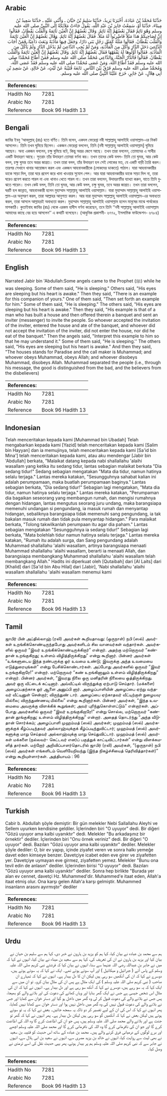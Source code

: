 ## Arabic


<div dir="rtl" lang="ar" style={{fontSize:'larger',backgroundColor:'#f8f9fa',padding:20}}>
حَدَّثَنَا مُحَمَّدُ بْنُ عَبَادَةَ، أَخْبَرَنَا يَزِيدُ، حَدَّثَنَا سَلِيمُ بْنُ حَيَّانَ ـ وَأَثْنَى عَلَيْهِ ـ حَدَّثَنَا سَعِيدُ بْنُ مِينَاءَ، حَدَّثَنَا أَوْ، سَمِعْتُ جَابِرَ بْنَ عَبْدِ اللَّهِ، يَقُولُ جَاءَتْ مَلاَئِكَةٌ إِلَى النَّبِيِّ صلى الله عليه وسلم وَهْوَ نَائِمٌ فَقَالَ بَعْضُهُمْ إِنَّهُ نَائِمٌ‏.‏ وَقَالَ بَعْضُهُمْ إِنَّ الْعَيْنَ نَائِمَةٌ وَالْقَلْبَ يَقْظَانُ‏.‏ فَقَالُوا إِنَّ لِصَاحِبِكُمْ هَذَا مَثَلاً فَاضْرِبُوا لَهُ مَثَلاً‏.‏ فَقَالَ بَعْضُهُمْ إِنَّهُ نَائِمٌ‏.‏ وَقَالَ بَعْضُهُمْ إِنَّ الْعَيْنَ نَائِمَةٌ وَالْقَلْبَ يَقْظَانُ‏.‏ فَقَالُوا مَثَلُهُ كَمَثَلِ رَجُلٍ بَنَى دَارًا، وَجَعَلَ فِيهَا مَأْدُبَةً وَبَعَثَ دَاعِيًا، فَمَنْ أَجَابَ الدَّاعِيَ دَخَلَ الدَّارَ وَأَكَلَ مِنَ الْمَأْدُبَةِ، وَمَنْ لَمْ يُجِبِ الدَّاعِيَ لَمْ يَدْخُلِ الدَّارَ وَلَمْ يَأْكُلْ مِنَ الْمَأْدُبَةِ‏.‏ فَقَالُوا أَوِّلُوهَا لَهُ يَفْقَهْهَا فَقَالَ بَعْضُهُمْ إِنَّهُ نَائِمٌ‏.‏ وَقَالَ بَعْضُهُمْ إِنَّ الْعَيْنَ نَائِمَةٌ وَالْقَلْبَ يَقْظَانُ‏.‏ فَقَالُوا فَالدَّارُ الْجَنَّةُ، وَالدَّاعِي مُحَمَّدٌ صلى الله عليه وسلم فَمَنْ أَطَاعَ مُحَمَّدًا صلى الله عليه وسلم فَقَدْ أَطَاعَ اللَّهَ، وَمَنْ عَصَى مُحَمَّدًا صلى الله عليه وسلم فَقَدْ عَصَى اللَّهَ، وَمُحَمَّدٌ صلى الله عليه وسلم فَرْقٌ بَيْنَ النَّاسِ‏.‏ تَابَعَهُ قُتَيْبَةُ عَنْ لَيْثٍ، عَنْ خَالِدٍ، عَنْ سَعِيدِ بْنِ أَبِي هِلاَلٍ، عَنْ جَابِرٍ، خَرَجَ عَلَيْنَا النَّبِيُّ صلى الله عليه وسلم‏.‏
</div>
<div style={{backgroundColor:'#f8f9fa',padding:20, marginBottom: 10}}><table> <thead> <tr> <th>References:</th> <th></th> </tr> </thead> <tbody><tr><td>Hadith No</td><td>7281</td></tr><tr><td>Arabic No</td><td>7281</td></tr><tr><td>Reference</td><td>Book 96 Hadith 13</td></tr></tbody></table></div>

## Bengali


<div dir="ltr" lang="bn" style={{fontSize:'larger',backgroundColor:'#f8f9fa',padding:20}}>
জাবির ইবনু ‘আবদুল্লাহ্ (রাঃ) হতে বর্ণিত। তিনি বলেন, একদল ফেরেশ্তা নবী সাল্লাল্লাহু আলাইহি ওয়াসাল্লাম-এর নিকট আসলেন। তিনি তখন ঘুমিয়ে ছিলেন। একজন ফেরেশ্তা বললেন, তিনি (নবী সাল্লাল্লাহু আলাইহি ওয়াসাল্লাম] ঘুমিয়ে আছেন। অন্য একজন বললেন, চক্ষু ঘুমিয়ে বটে, কিন্তু অন্তর জেগে আছে। তখন তারা বললেন, তোমাদের এ সাথীর একটি উদাহরণ আছে। সুতরাং তাঁর উদাহরণ তোমরা বর্ণনা কর। তখন তাদের কেউ বলল- তিনি তো ঘুমন্ত, আর কেউ বলল, চক্ষু ঘুমন্ত তবে অন্তর জাগ্রত। তখন তারা বলল, তাঁর উদাহরণ হল সেই লোকের মত, যে একটি বাড়ী তৈরি করল। তারপর সেখানে খানার আয়োজন করল এবং একজন আহবানকারীকে (লোকদের ডাকতে) পাঠাল। যারা আহবানকারীর ডাকে সাড়া দিল, তারা ঘরে প্রবেশ করে খানা খাওয়ার সুযোগ পেল। আর যারা আহবানকারীর ডাকে সাড়া দিল না, তারা ঘরেও প্রবেশ করতে পারল না এবং খানাও খেতে পারল না। তখন তারা বললেন, উদাহরণটির ব্যাখ্যা করুন, যাতে তিনি বুঝতে পারেন। তখন কেউ বলল, তিনি তো ঘুমন্ত, আর কেউ বলল, চক্ষু ঘুমন্ত, তবে অন্তর জাগ্রত। তখন তারা বললেন, ঘরটি হল জান্নাত, আহবানকারী হলেন মুহাম্মাদ সাল্লাল্লাহু আলাইহি ওয়াসাল্লাম। যারা মুহাম্মাদ সাল্লাল্লাহু আলাইহি ওয়াসাল্লাম-এর অনুসরণ করল, তারা আল্লাহর আনুগত্য করল। আর যারা মুহাম্মাদ সাল্লাল্লাহু আলাইহি ওয়াসাল্লাম-এর অবাধ্যতা করল, তারা আসলে আল্লাহরই অবাধ্যতা করল। মুহাম্মাদ সাল্লাল্লাহু আলাইহি ওয়াসাল্লাম হলেন মানুষের মাঝে পার্থক্যের মাপকাঠি। কুতাইবাহ জাবির (রাঃ) থেকে এরকম হাদীস বর্ণনা করেছেন, তবে তিনি ‘‘নবী সাল্লাল্লাহু আলাইহি ওয়াসাল্লাম আমাদের কাছে বের হয়ে আসলেন’’ এ কথাটি বলেছেন। (আধুনিক প্রকাশনী- ৬৭৭২, ইসলামিক ফাউন্ডেশন- ৬৭৮৪)
</div>
<div style={{backgroundColor:'#f8f9fa',padding:20, marginBottom: 10}}><table> <thead> <tr> <th>References:</th> <th></th> </tr> </thead> <tbody><tr><td>Hadith No</td><td>7281</td></tr><tr><td>Arabic No</td><td>7281</td></tr><tr><td>Reference</td><td>Book 96 Hadith 13</td></tr></tbody></table></div>

## English


<div dir="ltr" lang="en" style={{fontSize:'larger',backgroundColor:'#f8f9fa',padding:20}}>
Narrated Jabir bin 'Abdullah:Some angels came to the Prophet (ﷺ) while he was sleeping. Some of them said, "He is sleeping." Others said, "His eyes are sleeping but his heart is awake." Then they said, "There is an example for this companion of yours." One of them said, "Then set forth an example for him." Some of them said, "He is sleeping." The others said, "His eyes are sleeping but his heart is awake." Then they said, "His example is that of a man who has built a house and then offered therein a banquet and sent an inviter (messenger) to invite the people. So whoever accepted the invitation of the inviter, entered the house and ate of the banquet, and whoever did not accept the invitation of the inviter, did not enter the house, nor did he eat of the banquet." Then the angels said, "Interpret this example to him so that he may understand it." Some of them said, "He is sleeping.'' The others said, "His eyes are sleeping but his heart is awake." And then they said, "The houses stands for Paradise and the call maker is Muhammad; and whoever obeys Muhammad, obeys Allah; and whoever disobeys Muhammad, disobeys Allah. Muhammad separated the people (i.e., through his message, the good is distinguished from the bad, and the believers from the disbelievers)
</div>
<div style={{backgroundColor:'#f8f9fa',padding:20, marginBottom: 10}}><table> <thead> <tr> <th>References:</th> <th></th> </tr> </thead> <tbody><tr><td>Hadith No</td><td>7281</td></tr><tr><td>Arabic No</td><td>7281</td></tr><tr><td>Reference</td><td>Book 96 Hadith 13</td></tr></tbody></table></div>

## Indonesian


<div dir="ltr" lang="id" style={{fontSize:'larger',backgroundColor:'#f8f9fa',padding:20}}>
Telah menceritakan kepada kami [Muhammad bin Ubadah] Telah mengabarkan kepada kami [Yazid] telah menceritakan kepada kami [Salim bin Hayyan] dan ia memujinya, telah menceritakan kepada kami [Sa'id bin Mina'] telah menceritakan kepada kami, atau aku mendengar [Jabir bin 'Abdullah] berkata, "Malaikat datang kepada nabi shallallahu 'alaihi wasallam yang ketika itu sedang tidur, lantas sebagian malaikat berkata "Dia sedang tidur!" Sedang sebagian mengatakan "Mata dia tidur, namun hatinya selalu terjaga." Lantas mereka katakan, "Sesungguhnya sahabat kalian ini adalah perumpamaan, maka buatlah perumpamaan baginya." Lantas sebagian berkata, "Dia sedang tidur!" Sebagian lagi mengatakan, "Mata dia tidur, namun hatinya selalu terjaga." Lantas mereka katakan, "Perumpaman dia bagaikan seseorang yang membangun rumah, dan mengisi rumahnya dengan hidangan, lantas mengutus seorang juru undang, maka barangsiapa memenuhi undangan si pengundang, ia masuk rumah dan menyantap hidangan, sebaliknya barangsiapa tidak memenuhi sang pengundang, ia tak bakalan masuk rumah dan tidak pula menyantap hidangan." Para malaikat berkata, "Tolong takwilkanlah perumpaan itu agar dia paham." Lantas sebagian mengatakan "Sesungguhnya ia sedang tidur!" Sebagian lagi berkata, "Mata bolehlah tidur namun hatinya selalu terjaga." Lantas mereka katakan, "Rumah itu adalah surga, dan Sang pengundang adalah Muhammad shallallahu 'alaihi wasallam, artinya barangsiapa menaati Muhammad shallallahu 'alaihi wasallam, berarti ia menaati Allah, dan barangsiapa membangkang Muhammad shallallahu 'alaihi wasallam telah membangkang Allah." Hadits ini diperkuat oleh [Qutaibah] dari [Al Laits] dari [Khalid] dari [Sa'id bin Abu Hilal] dari [Jabir], 'Nabi shallallahu 'alaihi wasallam shallallahu 'alaihi wasallam menemui kami
</div>
<div style={{backgroundColor:'#f8f9fa',padding:20, marginBottom: 10}}><table> <thead> <tr> <th>References:</th> <th></th> </tr> </thead> <tbody><tr><td>Hadith No</td><td>7281</td></tr><tr><td>Arabic No</td><td>7281</td></tr><tr><td>Reference</td><td>Book 96 Hadith 13</td></tr></tbody></table></div>

## Tamil


<div dir="ltr" lang="ta" style={{fontSize:'larger',backgroundColor:'#f8f9fa',padding:20}}>
ஜாபிர் பின் அப்தில்லாஹ் (ரலி) அவர்கள் கூறியதாவது: (ஒருநாள்) நபி (ஸல்) அவர்கள் உறங்கிக்கொண்டிருந்தபோது அவர்களிடம் சில வானவர்கள் வந்தார்கள். அவர்களில் ஒருவர் “இவர் உறங்கிக்கொண்டிருக்கிறார்” என்றார். அதற்கு மற்றொருவர் “கண்தான் உறங்குகிறது; உள்ளம் விழித்திருக்கிறது” என்று கூறினார். பின்னர் அவர்கள் “உங்களுடைய இந்த நண்பருக்கு ஓர் உவமை உண்டு; இவருக்கு அந்த உவமையை எடுத்துரையுங்கள்” என்று பேசிக்கொண்டார்கள். அப்போது அவர்களில் ஒருவர் “இவர் உறங்குகிறாரே!” என்றார். மற்றொருவர் “கண் உறங்கினாலும் உள்ளம் விழித்திருக்கிறது” என்றார். பின்னர் அவர்கள், “இவரது நிலை ஒரு மனிதரின் நிலையை ஒத்திருக்கிறது. அவர் ஒரு வீட்டைக் கட்டினார். அவ்வீட்டில் விருந்துக்கு ஏற்பாடு செய்தார். (மக்களை) அழைப்பதற்காக ஓர் ஆளை அனுப்பி னார். அழைப்பாளியின் அழைப்பை ஏற்று வந்தவர் வீட்டினுள் சென்றார்; விருந்துண் டார். அழைப்பை ஏற்காதவர் வீட்டிற்குள் நுழையவுமில்லை; விருந்துண்ணவு மில்லை” என்று கூறினார்கள். பின்னர் அவர்கள், “இந்த உவமையை அவருக்கு விளக்கிக் கூறுங்கள்; அவர் புரிந்துகொள்ளட்டும்” என்றார்கள். அப்போது அவர்களில் ஒருவர் “இவர் உறங்குகிறாரே!” என்று சொல்ல, மற்றொருவர் “கண்தான் தூங்குகிறது; உள்ளம் விழித்திருக்கிறது” என்றார். அதைத் தொடர்ந்து “அந்த வீடுதான் சொர்க்கம்; அழைப்பாளி முஹம்மத் (ஸல்) அவர்கள்; முஹம்மத் (ஸல்) அவர்களுக்குக் கீழ்ப்படிந்தவர் அல்லாஹ்வுக்குக் கீழ்ப்படிந்துவிட்டார்; முஹம்மத் (ஸல்) அவர்களுக்கு மாறு செய்தவர் அல்லாஹ்வுக்கு மாறு செய்துவிட்டார். முஹம்மத் (ஸல்) அவர்கள் மக்களை (நல்லவர்- கெட்டவர் என)ப் பகுத்துக் காட்டிவிட்டார்கள்” என்று விளக்கமளித் தார்கள். மற்றோர் அறிவிப்பாளர்தொடரில் ஜாபிர் (ரலி) அவர்கள், “(ஒருநாள்) நபி (ஸல்) அவர்கள் எங்களிடம் வெளியேறிவந்து (இந்த நிகழ்ச்சியைத் தெரிவித்தார்கள்)” என்று கூறியுள்ளார்கள். அத்தியாயம் : 96
</div>
<div style={{backgroundColor:'#f8f9fa',padding:20, marginBottom: 10}}><table> <thead> <tr> <th>References:</th> <th></th> </tr> </thead> <tbody><tr><td>Hadith No</td><td>7281</td></tr><tr><td>Arabic No</td><td>7281</td></tr><tr><td>Reference</td><td>Book 96 Hadith 13</td></tr></tbody></table></div>

## Turkish


<div dir="ltr" lang="tr" style={{fontSize:'larger',backgroundColor:'#f8f9fa',padding:20}}>
Cabir b. Abdullah şöyle demiştir: Bir gün melekler Nebi Sallallahu Aleyhi ve Sellem uyurken kendisine geldiler. İçlerinden biri "O uyuyor" dedi. Bir diğeri "Gözü uyuyor ama kalbi uyanıktır" dedi. Melekler "Bu arkadaşınız bir örnektir" dediler. İçlerinden biri "Onu örnek veriniz" dedi. Bir diğeri "O uyuyor" dedi. Bazıları "Gözü uyuyor ama kalbi uyanıktır" dediler. Melekler şöyle dediler: O, bir ev yapıp, içinde ziyafet veren ve sonra halkı yemeğe davet eden kimseye benzer. Davetçiye icabet eden eve girer ve ziyafetten yer. Davetçiye uymayan eve girmez, ziyafetten yemez. Melekler "Bunu ona tevil edin de anlasın" dediler. İçlerinden birisi "O uyuyor" dedi. Bazıları "Gözü uyuyor ama kalbi uyanıktır" dediler. Sonra hep birlikte "Burada yer alan ev cennet, davetçi Hz. Muhammed'dir. Muhammed'e itaat eden, Allah'a itaat etmiş olur. Ona karşı gelen Allah'a karşı gelmiştir. Muhammed insanların arasını ayırmıştır" dediler
</div>
<div style={{backgroundColor:'#f8f9fa',padding:20, marginBottom: 10}}><table> <thead> <tr> <th>References:</th> <th></th> </tr> </thead> <tbody><tr><td>Hadith No</td><td>7281</td></tr><tr><td>Arabic No</td><td>7281</td></tr><tr><td>Reference</td><td>Book 96 Hadith 13</td></tr></tbody></table></div>

## Urdu


<div dir="rtl" lang="ur" style={{fontSize:'larger',backgroundColor:'#f8f9fa',padding:20}}>
ہم سے محمد بن عبادہ نے بیان کیا، کہا ہم کو یزید بن ہارون نے خبر دی، کہا ہم سے سلیم بن حیان نے بیان کیا اور یزید بن ہارون نے ان کی تعریف کی، کہا ہم سے سعید بن میناء نے بیان کیا، انہوں نے کہا کہ میں نے جابر بن عبداللہ رضی اللہ عنہما سے سنا، انہوں نے بیان کیا کہ فرشتے نبی کریم صلی اللہ علیہ وسلم کے پاس آئے ( جبرائیل و میکائیل ) اور آپ سوئے ہوئے تھے۔ ایک نے کہا کہ یہ سوئے ہوئے ہیں، دوسرے نے کہا کہ ان کی آنکھیں سو رہی ہیں لیکن ان کا دل بیدار ہے۔ انہوں نے کہا کہ تمہارے ان صاحب ( نبی کریم صلی اللہ علیہ وسلم ) کی ایک مثال ہے پس ان کی مثال بیان کرو۔ تو ان میں سے ایک کہا کہ یہ سو رہے ہیں، دوسرے نے کہا کہ آنکھ سو رہی ہے اور دل بیدار ہے۔ انہوں نے کہا کہ ان کی مثال اس شخص جیسی ہے جس نے ایک گھر بنایا اور وہاں کھانے کی دعوت کی اور بلانے والے کو بھیجا، پس جس نے بلانے والے کی دعوت قبول کر لی وہ گھر میں داخل ہو گیا اور دستر خوان سے کھایا اور جس نے بلانے والے کی دعوت قبول نہیں کی وہ گھر میں داخل نہیں ہوا اور دستر خوان سے کھانا نہیں کھایا، پھر انہوں نے کہا کہ اس کی ان کے لیے تفسیر کر دو تاکہ یہ سمجھ جائیں۔ بعض نے کہا کہ یہ تو سوئے ہوئے ہیں لیکن بعض نے کہا کہ آنکھیں گو سو رہی ہیں لیکن دل بیدار ہے۔ پھر انہوں نے کہا کہ گھر تو جنت ہے اور بلانے والے محمد صلی اللہ علیہ وسلم ہیں، پس جو ان کی اطاعت کرے گا وہ اللہ کی اطاعت کرے گا اور جو ان کی نافرمانی کرے گا وہ اللہ کی نافرمانی کرے گا اور محمد صلی اللہ علیہ وسلم اچھے اور برے لوگوں کے درمیانی فرق کرنے والے ہیں۔ محمد بن عبادہ کے ساتھ اس حدیث کو قتیبہ بن سعید نے بھی لیث سے روایت کیا، انہوں نے خالد بن یزید مصری سے، انہوں نے سعید بن ابی ہلال سے، انہوں نے جابر سے کہ نبی کریم صلی اللہ علیہ وسلم ہم پر بیدار ہوئے، پھر یہی حدیث نقل کی اسے ترمذی نے وصل کیا۔
</div>
<div style={{backgroundColor:'#f8f9fa',padding:20, marginBottom: 10}}><table> <thead> <tr> <th>References:</th> <th></th> </tr> </thead> <tbody><tr><td>Hadith No</td><td>7281</td></tr><tr><td>Arabic No</td><td>7281</td></tr><tr><td>Reference</td><td>Book 96 Hadith 13</td></tr></tbody></table></div>